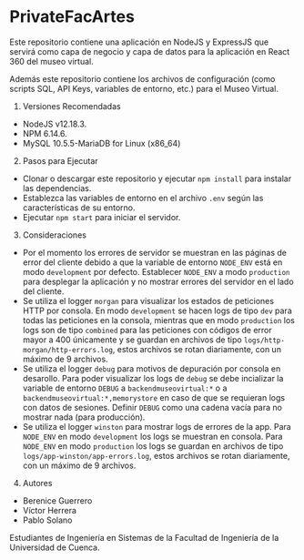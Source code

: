 # PrivateFacArtes

Este repositorio contiene una aplicación en NodeJS y ExpressJS que servirá como capa de negocio y capa de datos para la aplicación en React 360 del museo virtual.

Además este repositorio contiene los archivos de configuración (como scripts SQL, API Keys, variables de entorno, etc.) para el Museo Virtual.

1. Versiones Recomendadas

- NodeJS v12.18.3. 
- NPM 6.14.6.
- MySQL 10.5.5-MariaDB for Linux (x86_64)

2. Pasos para Ejecutar

- Clonar o descargar este repositorio y ejecutar `npm install` para instalar las dependencias.
- Establezca las variables de entorno en el archivo `.env` según las características de su entorno. 
- Ejecutar `npm start` para iniciar el servidor.

3. Consideraciones

- Por el momento los errores de servidor se muestran en las páginas de error del cliente debido a que la variable de entorno `NODE_ENV` está en modo `development` por defecto. Establecer `NODE_ENV` a modo `production` para desplegar la aplicación y no mostrar errores del servidor en el lado del cliente. 
- Se utiliza el logger `morgan` para visualizar los estados de peticiones HTTP por consola. En modo `development` se hacen logs de tipo `dev` para todas las peticiones en la consola, mientras que en modo `production` los logs son de tipo `combined` para las peticiones con códigos de error mayor a 400 únicamente y se guardan en archivos de tipo `logs/http-morgan/http-errors.log`, estos archivos se rotan diariamente, con un máximo de 9 archivos.
- Se utiliza el logger `debug` para motivos de depuración por consola en desarollo. Para poder visualizar los logs de `debug` se debe incializar la variable de entorno `DEBUG` a `backendmuseovirtual:*` o a `backendmuseovirtual:*,memorystore` en caso de que se requieran logs con datos de sesiones. Definir `DEBUG` como una cadena vacía para no mostrar nada (para producción).
- Se utiliza el logger `winston` para mostrar logs de errores de la app. Para `NODE_ENV` en modo `development` los logs se muestran en consola. Para `NODE_ENV` en modo `production` los logs se guardan en archivos de tipo `logs/app-winston/app-errors.log`, estos archivos se rotan diariamente, con un máximo de 9 archivos.

4. Autores

- Berenice Guerrero
- Víctor Herrera
- Pablo Solano

Estudiantes de Ingeniería en Sistemas de la Facultad de Ingeniería de la Universidad de Cuenca.